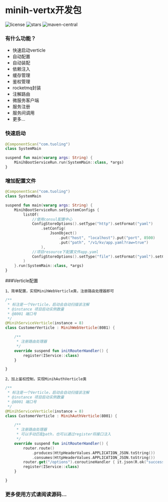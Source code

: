# minih-vertx开发包

![license](https://img.shields.io/badge/license-Apache--2.0-green)
![stars](https://img.shields.io/github/stars/minih-git/minih-vertx)
![maven-central](https://img.shields.io/github/v/release/minih-git/minih-vertx?include_prereleases)

### 有什么功能？

* 快速启动verticle
* 自动配置
* 自动装配
* 依赖注入
* 缓存管理
* 鉴权管理
* rocketmq封装
* 注解路由
* 微服务客户端
* 服务注册
* 服务间调用
* 更多...

### 快速启动

```kotlin
@ComponentScan("com.tuoling")
class SystemMain

suspend fun main(vararg args: String) {
    MinihBootServiceRun.run(SystemMain::class, *args)
}
```

### 增加配置文件

```kotlin
@ComponentScan("com.tuoling")
class SystemMain

suspend fun main(vararg args: String) {
    MinihBootServiceRun.setSystemConfigs {
        listOf(
            //使用consul配置中心
            ConfigStoreOptions().setType("http").setFormat("yaml")
                .setConfig(
                    JsonObject()
                        .put("host", "localhost").put("port", 8500)
                        .put("path", "/v1/kv/app.yaml?raw=true")
                ),
            //项目resource下配置文件app.yaml
            ConfigStoreOptions().setType("file").setFormat("yaml").setConfig(JsonObject().put("path", "app.yaml"))
        )
    }.run(SystemMain::class, *args)
}
```

###Verticle配置

`1、简单配置，实现MinihWebVerticle类，注册路由处理器即可`

```kotlin
/**
 * 标注是一个Verticle，启动会自动扫描该注解
 * @instance 项目启动实例数量
 * @8001 端口号
 */
@MinihServiceVerticle(instance = 8)
class CustomerVerticle : MinihWebVerticle(8081) {

    /**
     * 注册路由处理器
     */
    override suspend fun initRouterHandler() {
        register(IService::class)
    }

}
```

`2、加上鉴权控制，实现MinihAuthVerticle类`

```kotlin
/**
 * 标注是一个Verticle，启动会自动扫描该注解
 * @instance 项目启动实例数量
 * @8001 端口号
 */
@MinihServiceVerticle(instance = 8)
class CustomerVerticle : MinihAuthVerticle(8001) {

    /**
     * 注册路由处理器
     * 可以手动匹配path，也可以通过register将接口注入
     */
    override suspend fun initRouterHandler() {
        router.route()
            .produces(HttpHeaderValues.APPLICATION_JSON.toString())
            .consumes(HttpHeaderValues.APPLICATION_JSON.toString())
        router.get("/options").coroutineHandler { it.json(R.ok("success")) }
        register(IService::class)
    }

}
```

### 更多使用方式请阅读源码...
